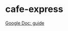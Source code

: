 # cafe-express

 [Google Doc: guide](https://docs.google.com/document/d/1KOAWLWXted_7iAl6bN34W97mQXXNik5yO3yBs2buXLM/pub)



